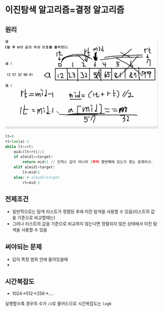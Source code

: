 # 이진탐색 알고리즘=결정 알고리즘

## 원리

![image-20221019225059982](assets/image-20221019225059982.png)

```python
lt=0
rt=len(a)-1
while lt<=rt:
	mid=(lt+rt)//2
	if a[mid]==target:
    	return mid+1 // 인덱스 값이 아니라 1부터 몇번째에 있는지 찾는 문제라서.
    elif a[mid]<target:
    	lt=mid+1
	else: # a[mid]>target
        rt=mid-1

```

## 전제조건

- 일반적으로는 탐색 리스트가 정렬된 후에 이진 탐색을 사용할 수 있음(리스트의 값을 기준으로 비교할때는)
- 그러나 리스트의 값을 기준으로 비교하지 않는다면 정렬되지 않은 상태에서 이진 탐색을 사용할 수 있음

## 써야되는 문제

- 답이 특정 범위 안에 들어있을때
- 

## 시간복잡도

- 1024->512->256->....

실행할수록 경우의 수가 `/2`로 줄어드므로 시간복잡도는 `logN`


